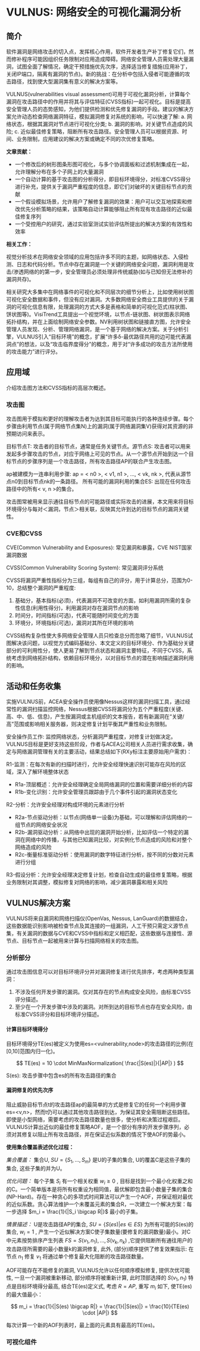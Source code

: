 # VULNUS: 网络安全的可视化漏洞分析

## 简介

软件漏洞是网络攻击的切入点，发挥核心作用，软件开发者生产补丁修复它们，然而修补程序可能因组织任务限制对应用造成障碍。网络安全管理人员需处理大量漏洞，试图全面了解情况，确定干预措施优先次序，选择适当修复措施(应用补丁，关闭IP端口，隔离有漏洞的节点)。新的挑战：在分析中包括入侵者可能遵循的攻击路径，找到使大型漏洞集有意义的解决方案等。

VULNUS(vulnerabilities visual assessment)可用于可视化漏洞分析，计算每个漏洞在攻击路径中的作用并将其与评估特征(CVSS指标)一起可视化。目标是提高安全管理人员的态势感知，为他们提供检测和优先修复漏洞的手段。建议的解决方案允许动态检查网络漏洞特征，模拟漏洞修复对系统的影响，可以快速了解: a. 网络状态，根据其漏洞对节点进行可视化分类; b. 漏洞的影响，对关键节点造成的风险; c. 近似最佳修复策略，阻断所有攻击路径。安全管理人员可以根据资源、时间、业务限制，应用建议的解决方案或确定不同的次优修复策略。

**文章贡献：**
- 一个修改后的树形图条形图可视化，与多个协调面板和过滤机制集成在一起，允许理解分布在多个子网上的大量漏洞
- 一个自动计算的基于攻击图的分析得分，即目标环境得分，对标准CVSS得分进行补充，提供关于漏洞严重程度的信息，即它们对破坏的关键目标节点的贡献
- 一个假设模拟场景，允许用户了解修复漏洞的效果：用户可以交互地探索和修改优先分析策略的结果，该策略自动计算能够阻止所有现有攻击路径的近似最佳修复序列
- 一个受控用户的研究，通过实验室测试实验评估所提出的解决方案的有效性和效率

**相关工作：**

视觉分析技术在网络安全领域的应用包括许多不同的主题，如网络状态、入侵检测、日志和代码分析。节点中存在漏洞是一个关键的网络安全问题，漏洞利用是攻击/渗透网络的的第一步，安全管理员必须处理非传统威胁(如与已知但无法修补的漏洞共存)。

相关研究大多集中在网络事件的可视化和不同层次的细节分析上，比如使用树状图可视化安全数据和事件，但没有应对漏洞。大多数网络安全商业工具提供的关于漏洞的可视化信息有限，处理漏洞的方式大多是表格和简单的可视化范式(柱状图、饼状图等)。VisiTrend工具提出一个视觉环境，以节点-链状图、树状图表示网络拓扑结构，并在上面绘制网络安全参数。NV利用树状图和链接直方图，允许安全管理人员发现、分析、管理网络漏洞，是一个基于网络的解决方案。关于分析引擎，VULNUS引入“目标环境”的概念，扩展“许多δ-最优路径共用的边可能代表漏洞点”的想法，以及“攻击临界度得分”的概念，用于对“许多成功的攻击方法所使用的攻击能力”进行评分。

## 应用域

介绍攻击图方法和CVSS指标的高层次概述。

### 攻击图

攻击图用于模拟和更好的理解攻击者为达到其目标可能执行的各种连续步骤。每个步骤由利用节点(属于网络节点集N)上的漏洞(属于网络漏洞集V)获得对其资源的非预期访问来表示。

目标节点T: 攻击者的目标节点，通常是任务关键节点。源节点S: 攻击者可以用来发起多步骤攻击的节点，对应于网络上可见的节点。从一个源节点开始到达一个目标节点的步骤序列是一个攻击路径，所有攻击路径AP的联合产生攻击图。

ap被建模为一连串利用步骤: ap = < n0 >, < v1, n1 >, ..., < vk, nk >, 代表从源节点n0到目标节点nk的一条路径。
所有可能的漏洞利用的集合ES: 出现在任何攻击路径中的所有< v, n >的集合。

攻击图常被用来显示通往目标节点的可能路径或实际攻击的进展，本文用来将目标环境得分与每对＜漏洞，节点＞相关联，反映其允许到达的目标节点的漏洞关键性。

### CVE和CVSS

CVE(Common Vulnerability and Exposures): 常见漏洞和暴露，CVE NIST国家漏洞数据

CVSS(Common Vulnerability Scoring System): 常见漏洞评分系统

CVSS将漏洞严重性指标分为三组，每组有自己的评分，用于计算总分，范围为0-10，总结整个漏洞的严重程度: 

1. 基础分，基本指标(必须)，代表漏洞不可改变的方面，如利用漏洞所需的复杂性信息(利用性得分)，利用漏洞对存在漏洞节点的影响
2. 时间分，时间指标(可选)，代表可能随时间变化的方面
3. 环境分，环境指标(可选)，漏洞对其所在环境的影响

CVSS结构复杂性使大多网络安全管理人员只检查总分而忽略了细节，VULNUS试图解决该问题，以视觉方式编码基础分、本文定义的目标环境分、作为基础分关键部分的可利用性分，使人更易了解到节点状态和漏洞主要特征，不同于CVSS，系统考虑到网络拓扑结构，依赖目标环境分，以对目标节点的潜在影响描述漏洞利用的影响。

## 活动和任务收集

实施VULNUS前，ACEA安全操作员使用像Nessus这样的漏洞扫描工具，通过经常性的漏洞扫描监控网络，Nessus根据CVSS将漏洞分为五个严重程度(关键、高、中、低、信息)，产生按漏洞或主机组织的文本报告，若有新漏洞在“关键/高”范围或影响相关服务器，则决定修复计划平衡其严重性和业务限制。

安全操作员工作: 监控网络状态，分析漏洞严重程度，对修复计划做决定。VULNUS目标是更好支持这些阶段，作者与ACEA公司相关人员进行需求收集，确定与网络漏洞管理有关的主要活动，结果总结如下(RXy标注主要原始用户需求)：

R1-监测：在每次有新的扫描时进行，允许安全经理快速识别可能存在风险的区域，深入了解环境整体状态

- R1a-顶层概述：允许安全经理确定全局网络漏洞的位置和需要详细分析的内容
- R1b-变化识别：允许安全管理员跟踪由于几个事件引起的漏洞状态变化

R2-分析：允许安全经理对构成环境的元素进行分析

- R2a-节点驱动分析：以节点(网络单一设备)为基础，可以理解和评估网络的一组节点的网络安全状况
- R2b-漏洞驱动分析：从网络中出现的漏洞开始分析，比如评估一个特定的漏洞在网络中的传播，与其他已知漏洞比较，对实例化节点造成的风险和对整个网络造成的风险
- R2c-衡量标准驱动分析：使用漏洞的数字特征进行分析，按不同的分数对元素进行分组

R3-假设分析：允许安全经理决定修复计划，检查自动生成的最佳修复策略，根据业务限制对其调整，模拟修复对网络的影响，减少漏洞暴露和相关风险

## VULNUS解决方案

VULNUS将来自漏洞和网络扫描仪(OpenVas, Nessus, LanGuard)的数据结合，这些数据能识别影响被检查节点及其连接的一组漏洞，人工干预只需定义源节点集，有关漏洞的数据与CVE和CVSS中指标和定义相匹配，这些数据与连接性、源节点、目标节点一起被用来计算与扫描网络相关的攻击图。

### 分析部分

通过攻击图信息可以对目标环境评分并对漏洞修复进行优先排序，考虑两种类型漏洞：

1. 不涉及任何开发步骤的漏洞。仅对其存在的节点构成安全风险，由标准CVSS评分描述。
2. 至少在一个开发步骤中涉及的漏洞。对所到达的目标节点也存在安全风险，由标准CVSS评分和目标环境评分描述。

#### 计算目标环境得分

目标环境得分TE(es)被定义为使用es=<vulnerability,node>的攻击路径的比例(在[0,10]范围内归一化)。

$$ TE(es) = 10 \cdot MinMaxNormalization( \frac{|S(es)|}{|AP|} ) $$

S(es): 攻击步骤中包含es的所有攻击路径的集合

#### 漏洞修复的优先次序

阻止威胁目标节点t的攻击路径ap的最简单的方式是修复它的任何一个利用步骤es=<v,n>，然而t仍可以通过其他攻击路径到达，为保证其安全需阻断这些路径。即使是小型网络，需要考虑的攻击路径数量也很多，使分析和决策过程艰巨。VULNUS计算出近似的最佳修复策略AOF，是一个部分有序的开发步骤序列，必须对其修复以阻止所有攻击路径，并在保证近似系数的情况下使AOF的势最小。

**使用集合覆盖表述优化过程：**

*集合覆盖：* 集合U, $SU=\{S_1,...,S_m\}$ 是U的子集的集合, U的覆盖C是这些子集的集合, 这些子集的并为U。

*优化问题：* 每个子集 $S_i$ 有一个相关权重 $w_i \ge 0$ , 目标是找到一个最小化权重之和的C。一个简单版本是将所有权重设为相同值，最优解即包含最小数量子集的集合(NP-Hard)。存在一种贪心的多项式时间算法可以产生一个AOF，并保证相对最优的近似系数。贪心算法维护一个未覆盖元素的集合R，一次建立一个解决方案：每一步选择 $m_i = \frac{1}{|S_i \bigcap R|}$ 最小的子集。

*情景描述：* U是攻击路径AP的集合, $SU=\{S(es)|es \in ES\}$ 为所有可能的S(es)的集合, $w_i=1$ , 产生一个近似解决方案C使子集数量(要修复的漏洞数量)最小。对C中元素按势排序产生列表 $FS=S(v_1,n_1), ..., S(v_k,n_k)$ ,它提供阻断所有通往用户的攻击路径所需要的最小数量k的漏洞修复, 此外, (部分)顺序提供了修复效果指示: 在节点 $n_1$ 修复 $v_1$ 将通过单个修复最大化阻断的攻击路径数量。

AOF可能存在不能修复的漏洞, VULNUS允许以任何顺序模拟修复, 提供次优可能性, 一旦一个漏洞被重新移动, 部分顺序将被重新计算, 此时顶部选择的 $S(v_1,n_1)$ 特点是目标环境得分最高, 结合TE(es)定义式, 考虑 $R=AP$, 重写 $m_i$ 如下, 使TE(es)的最大值最小：

$$ m_i = \frac{1}{|S(es) \bigcap R|} = \frac{1}{|S(es)|} = \frac{10}{TE(es) \cdot |AP|} $$

每次计算一个新的AOF列表时，最上面的元素具有最高的TE(es)。

### 可视化组件
